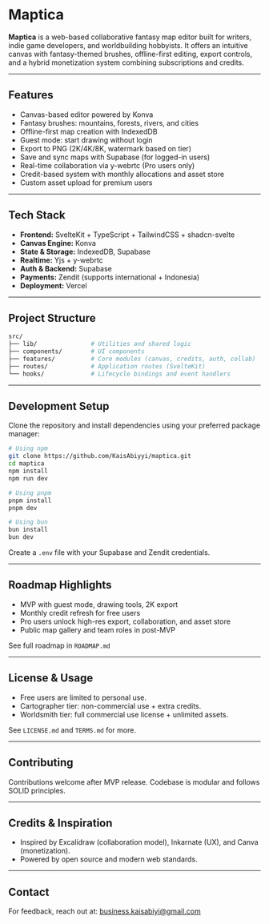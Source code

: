 # Maptica

**Maptica** is a web-based collaborative fantasy map editor built for writers, indie game developers, and worldbuilding hobbyists. It offers an intuitive canvas with fantasy-themed brushes, offline-first editing, export controls, and a hybrid monetization system combining subscriptions and credits.

---

## Features

- Canvas-based editor powered by Konva
- Fantasy brushes: mountains, forests, rivers, and cities
- Offline-first map creation with IndexedDB
- Guest mode: start drawing without login
- Export to PNG (2K/4K/8K, watermark based on tier)
- Save and sync maps with Supabase (for logged-in users)
- Real-time collaboration via y-webrtc (Pro users only)
- Credit-based system with monthly allocations and asset store
- Custom asset upload for premium users

---

## Tech Stack

- **Frontend:** SvelteKit + TypeScript + TailwindCSS + shadcn-svelte
- **Canvas Engine:** Konva
- **State & Storage:** IndexedDB, Supabase
- **Realtime:** Yjs + y-webrtc
- **Auth & Backend:** Supabase
- **Payments:** Zendit (supports international + Indonesia)
- **Deployment:** Vercel

---

## Project Structure

```sh
src/
├── lib/               # Utilities and shared logic
├── components/        # UI components
├── features/          # Core modules (canvas, credits, auth, collab)
├── routes/            # Application routes (SvelteKit)
└── hooks/             # Lifecycle bindings and event handlers
```

---

## Development Setup

Clone the repository and install dependencies using your preferred package manager:

```bash
# Using npm
git clone https://github.com/KaisAbiyyi/maptica.git
cd maptica
npm install
npm run dev

# Using pnpm
pnpm install
pnpm dev

# Using bun
bun install
bun dev
```

Create a `.env` file with your Supabase and Zendit credentials.

---

## Roadmap Highlights

- MVP with guest mode, drawing tools, 2K export
- Monthly credit refresh for free users
- Pro users unlock high-res export, collaboration, and asset store
- Public map gallery and team roles in post-MVP

See full roadmap in `ROADMAP.md`

---

## License & Usage

- Free users are limited to personal use.
- Cartographer tier: non-commercial use + extra credits.
- Worldsmith tier: full commercial use license + unlimited assets.

See `LICENSE.md` and `TERMS.md` for more.

---

## Contributing

Contributions welcome after MVP release. Codebase is modular and follows SOLID principles.

---

## Credits & Inspiration

- Inspired by Excalidraw (collaboration model), Inkarnate (UX), and Canva (monetization).
- Powered by open source and modern web standards.

---

## Contact

For feedback, reach out at: [business.kaisabiyi@gmail.com](mailto\:business.kaisabiyi@gmail.com)

